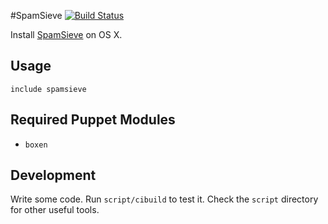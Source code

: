 #SpamSieve
[![Build Status](https://travis-ci.org/boxen/puppet-spamsieve.svg?branch=master)](https://travis-ci.org/boxen/puppet-spamsieve)

Install [SpamSieve](http://c-command.com/spamsieve/) on OS X.

## Usage

```puppet
include spamsieve
```

## Required Puppet Modules

* `boxen`

## Development

Write some code. Run `script/cibuild` to test it. Check the `script`
directory for other useful tools.
